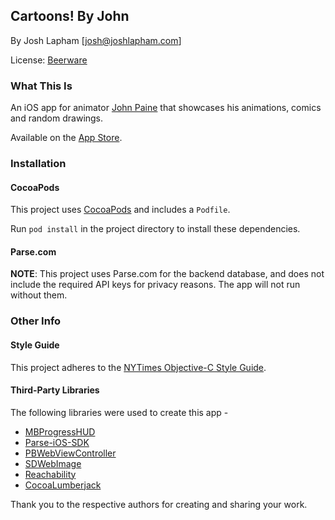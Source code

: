 ## Cartoons! By John

By Josh Lapham [josh@joshlapham.com]

License: [Beerware](https://en.wikipedia.org/wiki/Beerware)

### What This Is

An iOS app for animator [John Paine](https://twitter.com/johnrodpaine) that showcases his animations, comics and random drawings.

Available on the [App Store](https://appsto.re/au/OKBL1.i).

### Installation

#### CocoaPods

This project uses [CocoaPods](http://cocoapods.org/) and includes a `Podfile`.

Run `pod install` in the project directory to install these dependencies.

#### Parse.com

__NOTE__: This project uses Parse.com for the backend database, and does not include the required API keys for privacy reasons. The app will not run without them.

### Other Info

#### Style Guide

This project adheres to the [NYTimes Objective-C Style Guide](https://github.com/NYTimes/objective-c-style-guide).

#### Third-Party Libraries

The following libraries were used to create this app -

* [MBProgressHUD](https://github.com/jdg/MBProgressHUD)
* [Parse-iOS-SDK](https://parse.com)
* [PBWebViewController](https://github.com/kmikael/PBWebViewController)
* [SDWebImage](https://github.com/rs/SDWebImage)
* [Reachability](https://github.com/tonymillion/Reachability)
* [CocoaLumberjack](https://github.com/CocoaLumberjack/CocoaLumberjack)

Thank you to the respective authors for creating and sharing your work.
